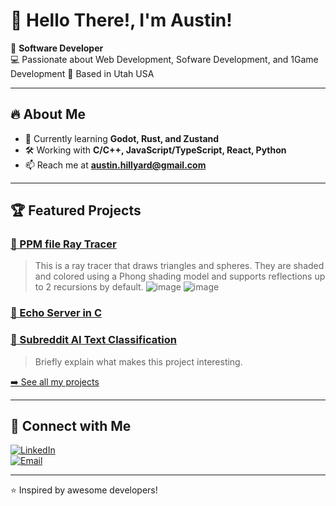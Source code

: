 # 👋 Hello There!, I'm Austin!

🚀 **Software Developer**  
💻 Passionate about Web Development, Sofware Development, and 1Game Development 
📍 Based in Utah USA 

---

## 🔥 About Me  
- 🌱 Currently learning **Godot, Rust, and Zustand**  
- 🛠️ Working with **C/C++, JavaScript/TypeScript, React, Python**  
- 📫 Reach me at **austin.hillyard@gmail.com**  

---

## 🏆 Featured Projects  
### [🔗 PPM file Ray Tracer](https://github.com/austinhillyard/CS455/tree/main/RayTracer)
> This is a ray tracer that draws triangles and spheres. They are shaded and colored using a Phong shading model and supports reflections up to 2 recursions by default.
![image](https://github.com/user-attachments/assets/aef4742a-975f-4f28-bead-e183d3d9d50d)
![image](https://github.com/user-attachments/assets/3e4b1b08-6500-40d3-9b80-e9b27d482278)


### [🔗 Echo Server in C]()

### [🔗 Subreddit AI Text Classification](https://github.com/austinhillyard/LING581-FinalProject)
> Briefly explain what makes this project interesting.

[➡️ See all my projects](https://github.com/austinhillyard?tab=repositories)  

---

## 🔗 Connect with Me  
[![LinkedIn](https://img.shields.io/badge/LinkedIn-0A66C2?style=for-the-badge&logo=linkedin&logoColor=white)](https://www.linkedin.com/in/austin-hillyard-b315581b7?lipi=urn%3Ali%3Apage%3Ad_flagship3_profile_view_base_contact_details%3BKJEGU9DbSnCqdRaZwSHx1g%3D%3D)  
[![Email](https://img.shields.io/badge/Email-D14836?style=for-the-badge&logo=gmail&logoColor=white)](mailto:austin.hillyard@gmail.com)  

---

⭐️ Inspired by awesome developers!  
